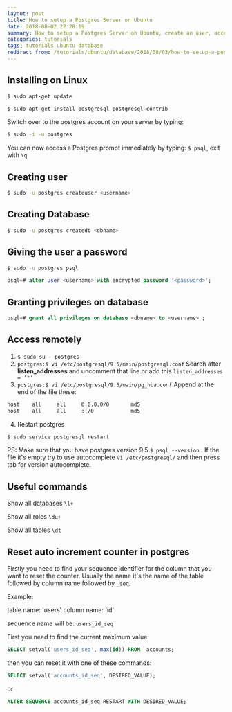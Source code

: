 ```yaml
---
layout: post
title: How to setup a Postgres Server on Ubuntu
date: 2018-08-02 22:28:19
summary: How to setup a Postgres Server on Ubuntu, create an user, access it remotely
categories: tutorials
tags: tutorials ubuntu database
redirect_from: /tutorials/ubuntu/database/2018/08/03/how-to-setup-a-postgres-server-on-ubuntu/
---
```


## Installing on Linux

```sh
$ sudo apt-get update

$ sudo apt-get install postgresql postgresql-contrib
```

Switch over to the postgres account on your server by typing:

```sh
$ sudo -i -u postgres
```

You can now access a Postgres prompt immediately by typing: `$ psql`, exit with `\q`

## Creating user

```sh
$ sudo -u postgres createuser <username>
```

## Creating Database

```sh
$ sudo -u postgres createdb <dbname>
```

## Giving the user a password

```sh
$ sudo -u postgres psql
```

```sql
psql=# alter user <username> with encrypted password '<password>';
```

## Granting privileges on database

```sql
psql=# grant all privileges on database <dbname> to <username> ;
```

## Access remotely

1. `$ sudo su - postgres`
2. `postgres:$ vi /etc/postgresql/9.5/main/postgresql.conf`
Search after **listen_addresses** and uncomment that line or add this `listen_addresses = '*'`
3. `postgres:$ vi /etc/postgresql/9.5/main/pg_hba.conf`
Append at the end of the file these:

```bash 
host    all     all     0.0.0.0/0       md5
host    all     all     ::/0            md5
```
4. Restart postgres

```sh
$ sudo service postgresql restart
```

PS: Make sure that you have postgres version 9.5 `$ psql --version` . If the file it's empty try to use autocomplete `vi /etc/postgresql/` and then press tab for version autocomplete.

## Useful commands

Show all databases `\l+`

Show all roles `\du+`

Show all tables `\dt`

## Reset auto increment counter in postgres

Firstly you need to find your sequence identifier for the column that you want to reset the counter. Usually the name it's the name of the table followed by column name followed by `_seq`.

Example:

table name: 'users'
column name: 'id'

sequence name will be: `users_id_seq`

First you need to find the current maximum value:

```sql
SELECT setval('users_id_seq', max(id)) FROM  accounts;
```

then you can reset it with one of these commands:

```sql
SELECT setval('accounts_id_seq', DESIRED_VALUE);
```

or

```sql
ALTER SEQUENCE accounts_id_seq RESTART WITH DESIRED_VALUE;
```
